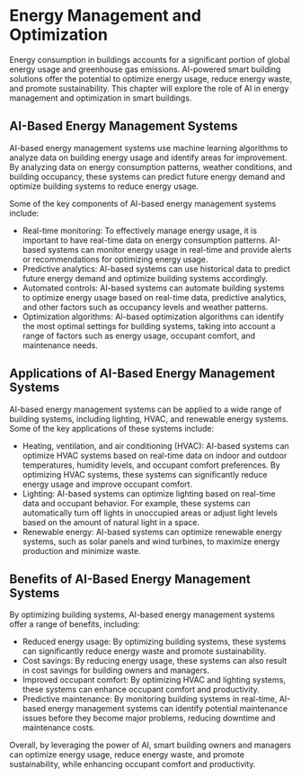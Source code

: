 Energy Management and Optimization
==================================================================================

Energy consumption in buildings accounts for a significant portion of global energy usage and greenhouse gas emissions. AI-powered smart building solutions offer the potential to optimize energy usage, reduce energy waste, and promote sustainability. This chapter will explore the role of AI in energy management and optimization in smart buildings.

AI-Based Energy Management Systems
----------------------------------

AI-based energy management systems use machine learning algorithms to analyze data on building energy usage and identify areas for improvement. By analyzing data on energy consumption patterns, weather conditions, and building occupancy, these systems can predict future energy demand and optimize building systems to reduce energy usage.

Some of the key components of AI-based energy management systems include:

* Real-time monitoring: To effectively manage energy usage, it is important to have real-time data on energy consumption patterns. AI-based systems can monitor energy usage in real-time and provide alerts or recommendations for optimizing energy usage.
* Predictive analytics: AI-based systems can use historical data to predict future energy demand and optimize building systems accordingly.
* Automated controls: AI-based systems can automate building systems to optimize energy usage based on real-time data, predictive analytics, and other factors such as occupancy levels and weather patterns.
* Optimization algorithms: AI-based optimization algorithms can identify the most optimal settings for building systems, taking into account a range of factors such as energy usage, occupant comfort, and maintenance needs.

Applications of AI-Based Energy Management Systems
--------------------------------------------------

AI-based energy management systems can be applied to a wide range of building systems, including lighting, HVAC, and renewable energy systems. Some of the key applications of these systems include:

* Heating, ventilation, and air conditioning (HVAC): AI-based systems can optimize HVAC systems based on real-time data on indoor and outdoor temperatures, humidity levels, and occupant comfort preferences. By optimizing HVAC systems, these systems can significantly reduce energy usage and improve occupant comfort.
* Lighting: AI-based systems can optimize lighting based on real-time data and occupant behavior. For example, these systems can automatically turn off lights in unoccupied areas or adjust light levels based on the amount of natural light in a space.
* Renewable energy: AI-based systems can optimize renewable energy systems, such as solar panels and wind turbines, to maximize energy production and minimize waste.

Benefits of AI-Based Energy Management Systems
----------------------------------------------

By optimizing building systems, AI-based energy management systems offer a range of benefits, including:

* Reduced energy usage: By optimizing building systems, these systems can significantly reduce energy waste and promote sustainability.
* Cost savings: By reducing energy usage, these systems can also result in cost savings for building owners and managers.
* Improved occupant comfort: By optimizing HVAC and lighting systems, these systems can enhance occupant comfort and productivity.
* Predictive maintenance: By monitoring building systems in real-time, AI-based energy management systems can identify potential maintenance issues before they become major problems, reducing downtime and maintenance costs.

Overall, by leveraging the power of AI, smart building owners and managers can optimize energy usage, reduce energy waste, and promote sustainability, while enhancing occupant comfort and productivity.
